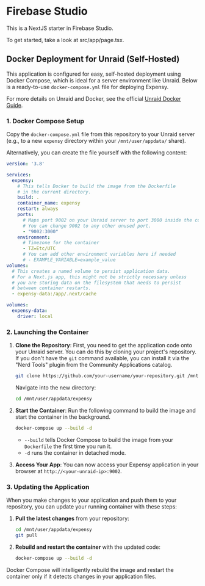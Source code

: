 # Firebase Studio

This is a NextJS starter in Firebase Studio.

To get started, take a look at src/app/page.tsx.

## Docker Deployment for Unraid (Self-Hosted)

This application is configured for easy, self-hosted deployment using Docker Compose, which is ideal for a server environment like Unraid. Below is a ready-to-use `docker-compose.yml` file for deploying Expensy.

For more details on Unraid and Docker, see the official [Unraid Docker Guide](https://docs.unraid.net/unraid-os/manual/docker-management/).

### 1. Docker Compose Setup

Copy the `docker-compose.yml` file from this repository to your Unraid server (e.g., to a new `expensy` directory within your `/mnt/user/appdata/` share).

Alternatively, you can create the file yourself with the following content:

```yaml
version: '3.8'

services:
  expensy:
    # This tells Docker to build the image from the Dockerfile
    # in the current directory.
    build: .
    container_name: expensy
    restart: always
    ports:
      # Maps port 9002 on your Unraid server to port 3000 inside the container
      # You can change 9002 to any other unused port.
      - "9002:3000"
    environment:
      # Timezone for the container
      - TZ=Etc/UTC
      # You can add other environment variables here if needed
      # - EXAMPLE_VARIABLE=example_value
volumes:
  # This creates a named volume to persist application data.
  # For a Next.js app, this might not be strictly necessary unless
  # you are storing data on the filesystem that needs to persist
  # between container restarts.
  - expensy-data:/app/.next/cache

volumes:
  expensy-data:
    driver: local

```

### 2. Launching the Container

1.  **Clone the Repository**: First, you need to get the application code onto your Unraid server. You can do this by cloning your project's repository. If you don't have the `git` command available, you can install it via the "Nerd Tools" plugin from the Community Applications catalog.
    ```bash
    git clone https://github.com/your-username/your-repository.git /mnt/user/appdata/expensy
    ```
    Navigate into the new directory:
    ```bash
    cd /mnt/user/appdata/expensy
    ```

2.  **Start the Container**: Run the following command to build the image and start the container in the background.
    ```bash
    docker-compose up --build -d
    ```
    *   `--build` tells Docker Compose to build the image from your `Dockerfile` the first time you run it.
    *   `-d` runs the container in detached mode.

3.  **Access Your App**: You can now access your Expensy application in your browser at `http://<your-unraid-ip>:9002`.

### 3. Updating the Application

When you make changes to your application and push them to your repository, you can update your running container with these steps:

1.  **Pull the latest changes** from your repository:
    ```bash
    cd /mnt/user/appdata/expensy
    git pull
    ```

2.  **Rebuild and restart the container** with the updated code:
    ```bash
    docker-compose up --build -d
    ```

Docker Compose will intelligently rebuild the image and restart the container only if it detects changes in your application files.
